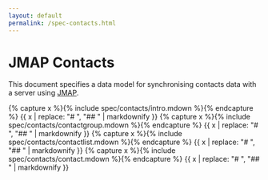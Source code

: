 ```yaml
---
layout: default
permalink: /spec-contacts.html
---
```


# JMAP Contacts

This document specifies a data model for synchronising contacts data with a server using [JMAP](spec-core.html).

{% capture x %}{% include spec/contacts/intro.mdown %}{% endcapture %}
{{ x | replace: "# ", "## " | markdownify }}
{% capture x %}{% include spec/contacts/contactgroup.mdown %}{% endcapture %}
{{ x | replace: "# ", "## " | markdownify }}
{% capture x %}{% include spec/contacts/contactlist.mdown %}{% endcapture %}
{{ x | replace: "# ", "## " | markdownify }}
{% capture x %}{% include spec/contacts/contact.mdown %}{% endcapture %}
{{ x | replace: "# ", "## " | markdownify }}
